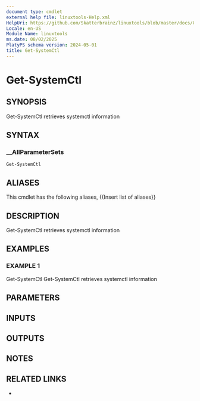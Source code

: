 ```yaml
---
document type: cmdlet
external help file: linuxtools-Help.xml
HelpUri: https://github.com/Skatterbrainz/linuxtools/blob/master/docs/Get-SystemCtl.md
Locale: en-US
Module Name: linuxtools
ms.date: 08/02/2025
PlatyPS schema version: 2024-05-01
title: Get-SystemCtl
---
```


# Get-SystemCtl

## SYNOPSIS

Get-SystemCtl retrieves systemctl information

## SYNTAX

### __AllParameterSets

```
Get-SystemCtl
```

## ALIASES

This cmdlet has the following aliases,
  {{Insert list of aliases}}

## DESCRIPTION

Get-SystemCtl retrieves systemctl information

## EXAMPLES

### EXAMPLE 1

Get-SystemCtl
Get-SystemCtl retrieves systemctl information

## PARAMETERS

## INPUTS

## OUTPUTS

## NOTES

## RELATED LINKS

- [](https://github.com/Skatterbrainz/linuxtools/blob/master/docs/Get-SystemCtl.md)
